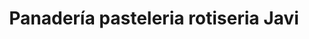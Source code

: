 ---
title: "Panadería pasteleria rotiseria Javi"
url: /valdivia/panaderia-pasteleria-rotiseria-javi/
shop: Lebensmittel
---